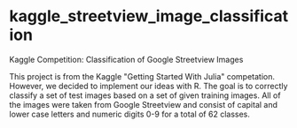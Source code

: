 # kaggle_streetview_image_classification
Kaggle Competition: Classification of Google Streetview Images

This project is from the Kaggle "Getting Started With Julia" competation.  However, we decided to implement our ideas with R.  The goal is to correctly classify a set of test images based on a set of given training images.  All of the images were taken from Google Streetview and consist of capital and lower case letters and numeric digits 0-9 for a total of 62 classes.
